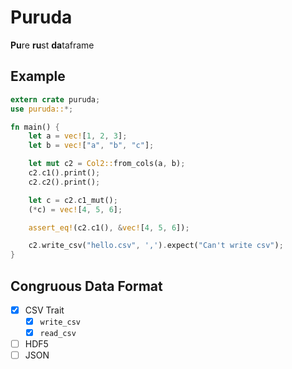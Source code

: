 # Puruda

**Pu**re **ru**st **da**taframe

## Example

```rust
extern crate puruda;
use puruda::*;

fn main() {
    let a = vec![1, 2, 3];
    let b = vec!["a", "b", "c"];

    let mut c2 = Col2::from_cols(a, b);
    c2.c1().print();
    c2.c2().print();

    let c = c2.c1_mut();
    (*c) = vec![4, 5, 6];

    assert_eq!(c2.c1(), &vec![4, 5, 6]);

    c2.write_csv("hello.csv", ',').expect("Can't write csv");
}
```

## Congruous Data Format

* [x] CSV Trait
    * [x] `write_csv`
    * [x] `read_csv`
* [ ] HDF5
* [ ] JSON
